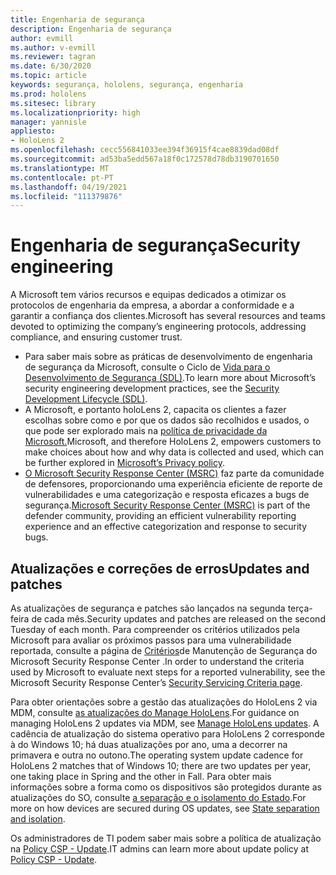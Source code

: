 ```yaml
---
title: Engenharia de segurança
description: Engenharia de segurança
author: evmill
ms.author: v-evmill
ms.reviewer: tagran
ms.date: 6/30/2020
ms.topic: article
keywords: segurança, hololens, segurança, engenharia
ms.prod: hololens
ms.sitesec: library
ms.localizationpriority: high
manager: yannisle
appliesto:
- HoloLens 2
ms.openlocfilehash: cecc556841033ee394f36915f4cae8839dad08df
ms.sourcegitcommit: ad53ba5edd567a18f0c172578d78db3190701650
ms.translationtype: MT
ms.contentlocale: pt-PT
ms.lasthandoff: 04/19/2021
ms.locfileid: "111379876"
---
```

# <a name="security-engineering"></a><span data-ttu-id="fd467-104">Engenharia de segurança</span><span class="sxs-lookup"><span data-stu-id="fd467-104">Security engineering</span></span>

<span data-ttu-id="fd467-105">A Microsoft tem vários recursos e equipas dedicados a otimizar os protocolos de engenharia da empresa, a abordar a conformidade e a garantir a confiança dos clientes.</span><span class="sxs-lookup"><span data-stu-id="fd467-105">Microsoft has several resources and teams devoted to optimizing the company’s engineering protocols, addressing compliance, and ensuring customer trust.</span></span> 

  * <span data-ttu-id="fd467-106">Para saber mais sobre as práticas de desenvolvimento de engenharia de segurança da Microsoft, consulte o Ciclo de [Vida para o Desenvolvimento de Segurança (SDL)](https://www.microsoft.com/securityengineering/sdl).</span><span class="sxs-lookup"><span data-stu-id="fd467-106">To learn more about Microsoft’s security engineering development practices, see the [Security Development Lifecycle (SDL)](https://www.microsoft.com/securityengineering/sdl).</span></span>
  * <span data-ttu-id="fd467-107">A Microsoft, e portanto holoLens 2, capacita os clientes a fazer escolhas sobre como e por que os dados são recolhidos e usados, o que pode ser explorado mais na [política de privacidade da Microsoft.](https://privacy.microsoft.com/)</span><span class="sxs-lookup"><span data-stu-id="fd467-107">Microsoft, and therefore HoloLens 2, empowers customers to make choices about how and why data is collected and used, which can be further explored in [Microsoft’s Privacy policy](https://privacy.microsoft.com/).</span></span> 
  * <span data-ttu-id="fd467-108">[O Microsoft Security Response Center (MSRC)](https://www.microsoft.com/msrc) faz parte da comunidade de defensores, proporcionando uma experiência eficiente de reporte de vulnerabilidades e uma categorização e resposta eficazes a bugs de segurança.</span><span class="sxs-lookup"><span data-stu-id="fd467-108">[Microsoft Security Response Center (MSRC)](https://www.microsoft.com/msrc) is part of the defender community, providing an efficient vulnerability reporting experience and an effective categorization and response to security bugs.</span></span> 

## <a name="updates-and-patches"></a><span data-ttu-id="fd467-109">Atualizações e correções de erros</span><span class="sxs-lookup"><span data-stu-id="fd467-109">Updates and patches</span></span>

<span data-ttu-id="fd467-110">As atualizações de segurança e patches são lançados na segunda terça-feira de cada mês.</span><span class="sxs-lookup"><span data-stu-id="fd467-110">Security updates and patches are released on the second Tuesday of each month.</span></span> <span data-ttu-id="fd467-111">Para compreender os critérios utilizados pela Microsoft para avaliar os próximos passos para uma vulnerabilidade reportada, consulte a página de [Critérios](https://www.microsoft.com/msrc/windows-security-servicing-criteria)de Manutenção de Segurança do Microsoft Security Response Center .</span><span class="sxs-lookup"><span data-stu-id="fd467-111">In order to understand the criteria used by Microsoft to evaluate next steps for a reported vulnerability, see the Microsoft Security Response Center’s [Security Servicing Criteria page](https://www.microsoft.com/msrc/windows-security-servicing-criteria).</span></span> 

<span data-ttu-id="fd467-112">Para obter orientações sobre a gestão das atualizações do HoloLens 2 via MDM, consulte [as atualizações do Manage HoloLens](https://docs.microsoft.com/hololens/hololens-updates).</span><span class="sxs-lookup"><span data-stu-id="fd467-112">For guidance on managing HoloLens 2 updates via MDM, see [Manage HoloLens updates](https://docs.microsoft.com/hololens/hololens-updates).</span></span> <span data-ttu-id="fd467-113">A cadência de atualização do sistema operativo para HoloLens 2 corresponde à do Windows 10; há duas atualizações por ano, uma a decorrer na primavera e outra no outono.</span><span class="sxs-lookup"><span data-stu-id="fd467-113">The operating system update cadence for HoloLens 2 matches that of Windows 10; there are two updates per year, one taking place in Spring and the other in Fall.</span></span> <span data-ttu-id="fd467-114">Para obter mais informações sobre a forma como os dispositivos são protegidos durante as atualizações do SO, consulte [a separação e o isolamento do Estado](security-state-separation-isolation.md).</span><span class="sxs-lookup"><span data-stu-id="fd467-114">For more on how devices are secured during OS updates, see [State separation and isolation](security-state-separation-isolation.md).</span></span> 

<span data-ttu-id="fd467-115">Os administradores de TI podem saber mais sobre a política de atualização na [Policy CSP - Update](https://docs.microsoft.com/windows/client-management/mdm/policy-csp-update).</span><span class="sxs-lookup"><span data-stu-id="fd467-115">IT admins can learn more about update policy at [Policy CSP - Update](https://docs.microsoft.com/windows/client-management/mdm/policy-csp-update).</span></span> 
